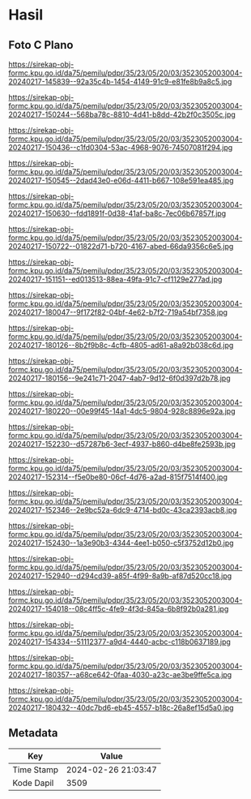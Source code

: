 # Hasil

## Foto C Plano

https://sirekap-obj-formc.kpu.go.id/da75/pemilu/pdpr/35/23/05/20/03/3523052003004-20240217-145839--92a35c4b-1454-4149-91c9-e81fe8b9a8c5.jpg

https://sirekap-obj-formc.kpu.go.id/da75/pemilu/pdpr/35/23/05/20/03/3523052003004-20240217-150244--568ba78c-8810-4d41-b8dd-42b2f0c3505c.jpg

https://sirekap-obj-formc.kpu.go.id/da75/pemilu/pdpr/35/23/05/20/03/3523052003004-20240217-150436--c1fd0304-53ac-4968-9076-74507081f294.jpg

https://sirekap-obj-formc.kpu.go.id/da75/pemilu/pdpr/35/23/05/20/03/3523052003004-20240217-150545--2dad43e0-e06d-4411-b667-108e591ea485.jpg

https://sirekap-obj-formc.kpu.go.id/da75/pemilu/pdpr/35/23/05/20/03/3523052003004-20240217-150630--fdd1891f-0d38-41af-ba8c-7ec06b67857f.jpg

https://sirekap-obj-formc.kpu.go.id/da75/pemilu/pdpr/35/23/05/20/03/3523052003004-20240217-150722--01822d71-b720-4167-abed-66da9356c6e5.jpg

https://sirekap-obj-formc.kpu.go.id/da75/pemilu/pdpr/35/23/05/20/03/3523052003004-20240217-151151--ed013513-88ea-49fa-91c7-cf1129e277ad.jpg

https://sirekap-obj-formc.kpu.go.id/da75/pemilu/pdpr/35/23/05/20/03/3523052003004-20240217-180047--9f172f82-04bf-4e62-b7f2-719a54bf7358.jpg

https://sirekap-obj-formc.kpu.go.id/da75/pemilu/pdpr/35/23/05/20/03/3523052003004-20240217-180126--8b2f9b8c-4cfb-4805-ad61-a8a92b038c6d.jpg

https://sirekap-obj-formc.kpu.go.id/da75/pemilu/pdpr/35/23/05/20/03/3523052003004-20240217-180156--9e241c71-2047-4ab7-9d12-6f0d397d2b78.jpg

https://sirekap-obj-formc.kpu.go.id/da75/pemilu/pdpr/35/23/05/20/03/3523052003004-20240217-180220--00e99f45-14a1-4dc5-9804-928c8896e92a.jpg

https://sirekap-obj-formc.kpu.go.id/da75/pemilu/pdpr/35/23/05/20/03/3523052003004-20240217-152230--d57287b6-3ecf-4937-b860-d4be8fe2593b.jpg

https://sirekap-obj-formc.kpu.go.id/da75/pemilu/pdpr/35/23/05/20/03/3523052003004-20240217-152314--f5e0be80-06cf-4d76-a2ad-815f7514f400.jpg

https://sirekap-obj-formc.kpu.go.id/da75/pemilu/pdpr/35/23/05/20/03/3523052003004-20240217-152346--2e9bc52a-6dc9-4714-bd0c-43ca2393acb8.jpg

https://sirekap-obj-formc.kpu.go.id/da75/pemilu/pdpr/35/23/05/20/03/3523052003004-20240217-152430--1a3e90b3-4344-4ee1-b050-c5f3752d12b0.jpg

https://sirekap-obj-formc.kpu.go.id/da75/pemilu/pdpr/35/23/05/20/03/3523052003004-20240217-152940--d294cd39-a85f-4f99-8a9b-af87d520cc18.jpg

https://sirekap-obj-formc.kpu.go.id/da75/pemilu/pdpr/35/23/05/20/03/3523052003004-20240217-154018--08c4ff5c-4fe9-4f3d-845a-6b8f92b0a281.jpg

https://sirekap-obj-formc.kpu.go.id/da75/pemilu/pdpr/35/23/05/20/03/3523052003004-20240217-154334--51112377-a9d4-4440-acbc-c118b0637189.jpg

https://sirekap-obj-formc.kpu.go.id/da75/pemilu/pdpr/35/23/05/20/03/3523052003004-20240217-180357--a68ce642-0faa-4030-a23c-ae3be9ffe5ca.jpg

https://sirekap-obj-formc.kpu.go.id/da75/pemilu/pdpr/35/23/05/20/03/3523052003004-20240217-180432--40dc7bd6-eb45-4557-b18c-26a8ef15d5a0.jpg


## Metadata

| Key        | Value               |
| ---------- | ------------------- |
| Time Stamp | 2024-02-26 21:03:47 |
| Kode Dapil | 3509                |



